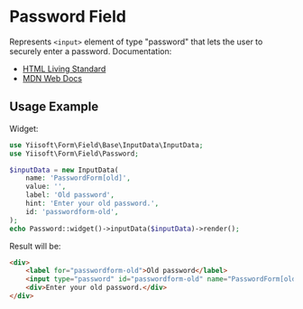 # Password Field

Represents `<input>` element of type "password" that lets the user to securely enter a password. Documentation:

- [HTML Living Standard](https://html.spec.whatwg.org/multipage/input.html#password-state-(type=password))
- [MDN Web Docs](https://developer.mozilla.org/docs/Web/HTML/Element/input/password)

## Usage Example

Widget:

```php
use Yiisoft\Form\Field\Base\InputData\InputData;
use Yiisoft\Form\Field\Password;

$inputData = new InputData(
    name: 'PasswordForm[old]',
    value: '',
    label: 'Old password',
    hint: 'Enter your old password.',
    id: 'passwordform-old',
);
echo Password::widget()->inputData($inputData)->render();
```

Result will be:

```html
<div>
    <label for="passwordform-old">Old password</label>
    <input type="password" id="passwordform-old" name="PasswordForm[old]" value>
    <div>Enter your old password.</div>
</div>
```
